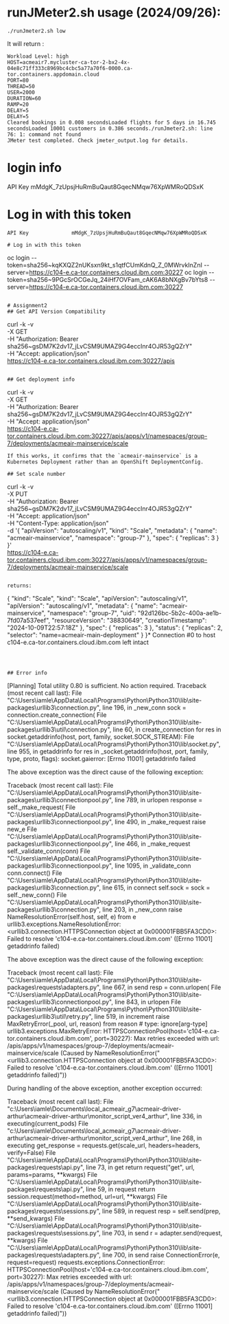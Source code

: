 # runJMeter2.sh usage (2024/09/26):

```
./runJmeter2.sh low
```

It will return :
```
Workload Level: high
HOST=acmeair7.mycluster-ca-tor-2-bx2-4x-04e8c71ff333c8969bc4cbc5a77a70f6-0000.ca-tor.containers.appdomain.cloud
PORT=80
THREAD=50
USER=2000
DURATION=60
RAMP=20
DELAY=5
DELAY=5
Cleared bookings in 0.008 secondsLoaded flights for 5 days in 16.745 secondsLoaded 10001 customers in 0.386 seconds./runJmeter2.sh: line 76: 1: command not found
JMeter test completed. Check jmeter_output.log for details.
```


# login info
API Key              mMdgK_7zUpsjHuRmBuQaut8GqecNMqw76XpWMRoQDSxK

# Log in with this token
```
API Key              mMdgK_7zUpsjHuRmBuQaut8GqecNMqw76XpWMRoQDSxK

# Log in with this token
```
oc login --token=sha256~kqKXQZ2nUKsxn9kt_s1qtfCUmKdnQ_Z_0MWrvkInZnI --server=https://c104-e.ca-tor.containers.cloud.ibm.com:30227
oc login --token=sha256~9PGcSrOCGeJq_24iHf7OVFam_cAK6A8bNXgBv7bYts8 --server=https://c104-e.ca-tor.containers.cloud.ibm.com:30227


```

# Assignment2
## Get API Version Compatibility
```
curl -k -v \
-X GET \
-H "Authorization: Bearer sha256~gsDM7K2dv17_jLvCSM9UMAZ9G4eccInr4OJR53gQZrY" \
-H "Accept: application/json" \
https://c104-e.ca-tor.containers.cloud.ibm.com:30227/apis

```

## Get deployment info
```
curl -k -v \
-X GET \
-H "Authorization: Bearer sha256~gsDM7K2dv17_jLvCSM9UMAZ9G4eccInr4OJR53gQZrY" \
-H "Accept: application/json" \
https://c104-e.ca-tor.containers.cloud.ibm.com:30227/apis/apps/v1/namespaces/group-7/deployments/acmeair-mainservice/scale

```
If this works, it confirms that the `acmeair-mainservice` is a Kubernetes Deployment rather than an OpenShift DeploymentConfig.

## Set scale number
```
curl -k -v \
-X PUT \
-H "Authorization: Bearer sha256~gsDM7K2dv17_jLvCSM9UMAZ9G4eccInr4OJR53gQZrY" \
-H "Accept: application/json" \
-H "Content-Type: application/json" \
-d '{
      "apiVersion": "autoscaling/v1",
      "kind": "Scale",
      "metadata": {
        "name": "acmeair-mainservice",
        "namespace": "group-7"
      },
      "spec": {
        "replicas": 3
      }
    }' \
https://c104-e.ca-tor.containers.cloud.ibm.com:30227/apis/apps/v1/namespaces/group-7/deployments/acmeair-mainservice/scale

```

returns:
```
{
  "kind": "Scale",
  "kind": "Scale",
  "apiVersion": "autoscaling/v1",
  "apiVersion": "autoscaling/v1",
  "metadata": {
    "name": "acmeair-mainservice",
    "namespace": "group-7",
    "uid": "92d126bc-5b2c-400a-ae1b-7fd07a537eef",
    "resourceVersion": "38830649",
    "creationTimestamp": "2024-10-09T22:57:18Z"
  },
  "spec": {
    "replicas": 3
  },
  "status": {
    "replicas": 2,
    "selector": "name=acmeair-main-deployment"
  }
}* Connection #0 to host c104-e.ca-tor.containers.cloud.ibm.com left intact
```



## Error info
```
[Planning] Total utility 0.80 is sufficient. No action required.
Traceback (most recent call last):
  File "C:\Users\iamle\AppData\Local\Programs\Python\Python310\lib\site-packages\urllib3\connection.py", line 196, in _new_conn
    sock = connection.create_connection(
  File "C:\Users\iamle\AppData\Local\Programs\Python\Python310\lib\site-packages\urllib3\util\connection.py", line 60, in create_connection
    for res in socket.getaddrinfo(host, port, family, socket.SOCK_STREAM):
  File "C:\Users\iamle\AppData\Local\Programs\Python\Python310\lib\socket.py", line 955, in getaddrinfo
    for res in _socket.getaddrinfo(host, port, family, type, proto, flags):
socket.gaierror: [Errno 11001] getaddrinfo failed

The above exception was the direct cause of the following exception:

Traceback (most recent call last):
  File "C:\Users\iamle\AppData\Local\Programs\Python\Python310\lib\site-packages\urllib3\connectionpool.py", line 789, in urlopen
    response = self._make_request(
  File "C:\Users\iamle\AppData\Local\Programs\Python\Python310\lib\site-packages\urllib3\connectionpool.py", line 490, in _make_request
    raise new_e
  File "C:\Users\iamle\AppData\Local\Programs\Python\Python310\lib\site-packages\urllib3\connectionpool.py", line 466, in _make_request
    self._validate_conn(conn)
  File "C:\Users\iamle\AppData\Local\Programs\Python\Python310\lib\site-packages\urllib3\connectionpool.py", line 1095, in _validate_conn
    conn.connect()
  File "C:\Users\iamle\AppData\Local\Programs\Python\Python310\lib\site-packages\urllib3\connection.py", line 615, in connect
    self.sock = sock = self._new_conn()
  File "C:\Users\iamle\AppData\Local\Programs\Python\Python310\lib\site-packages\urllib3\connection.py", line 203, in _new_conn
    raise NameResolutionError(self.host, self, e) from e
urllib3.exceptions.NameResolutionError: <urllib3.connection.HTTPSConnection object at 0x000001FBB5FA3CD0>: Failed to resolve 'c104-e.ca-tor.containers.cloud.ibm.com' ([Errno 11001] getaddrinfo failed)

The above exception was the direct cause of the following exception:

Traceback (most recent call last):
  File "C:\Users\iamle\AppData\Local\Programs\Python\Python310\lib\site-packages\requests\adapters.py", line 667, in send
    resp = conn.urlopen(
  File "C:\Users\iamle\AppData\Local\Programs\Python\Python310\lib\site-packages\urllib3\connectionpool.py", line 843, in urlopen
  File "C:\Users\iamle\AppData\Local\Programs\Python\Python310\lib\site-packages\urllib3\util\retry.py", line 519, in increment
    raise MaxRetryError(_pool, url, reason) from reason  # type: ignore[arg-type]
urllib3.exceptions.MaxRetryError: HTTPSConnectionPool(host='c104-e.ca-tor.containers.cloud.ibm.com', port=30227): Max retries exceeded with url: /apis/apps/v1/namespaces/group-7/deployments/acmeair-mainservice/scale (Caused by NameResolutionError("<urllib3.connection.HTTPSConnection object at 0x000001FBB5FA3CD0>: Failed to resolve 'c104-e.ca-tor.containers.cloud.ibm.com' ([Errno 11001] getaddrinfo failed)"))

During handling of the above exception, another exception occurred:

Traceback (most recent call last):
  File "c:\Users\iamle\Documents\local_acmeair_g7\acmeair-driver-arthur\acmeair-driver-arthur\monitor_script_ver4_arthur", line 336, in <module>
    executing(current_pods)
  File "c:\Users\iamle\Documents\local_acmeair_g7\acmeair-driver-arthur\acmeair-driver-arthur\monitor_script_ver4_arthur", line 268, in executing
    get_response = requests.get(scale_url, headers=headers, verify=False)
  File "C:\Users\iamle\AppData\Local\Programs\Python\Python310\lib\site-packages\requests\api.py", line 73, in get
    return request("get", url, params=params, **kwargs)
  File "C:\Users\iamle\AppData\Local\Programs\Python\Python310\lib\site-packages\requests\api.py", line 59, in request
    return session.request(method=method, url=url, **kwargs)
  File "C:\Users\iamle\AppData\Local\Programs\Python\Python310\lib\site-packages\requests\sessions.py", line 589, in request
    resp = self.send(prep, **send_kwargs)
  File "C:\Users\iamle\AppData\Local\Programs\Python\Python310\lib\site-packages\requests\sessions.py", line 703, in send
    r = adapter.send(request, **kwargs)
  File "C:\Users\iamle\AppData\Local\Programs\Python\Python310\lib\site-packages\requests\adapters.py", line 700, in send
    raise ConnectionError(e, request=request)
requests.exceptions.ConnectionError: HTTPSConnectionPool(host='c104-e.ca-tor.containers.cloud.ibm.com', port=30227): Max retries exceeded with url: /apis/apps/v1/namespaces/group-7/deployments/acmeair-mainservice/scale (Caused by NameResolutionError("<urllib3.connection.HTTPSConnection object at 0x000001FBB5FA3CD0>: Failed to resolve 'c104-e.ca-tor.containers.cloud.ibm.com' ([Errno 11001] getaddrinfo failed)"))
```